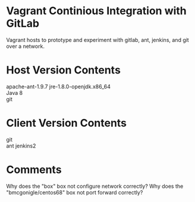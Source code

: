 # Vagrant Continious Integration with GitLab
Vagrant hosts to prototype and experiment with gitlab, ant, jenkins, and git over a network. 

Host Version Contents
========
apache-ant-1.9.7
jre-1.8.0-openjdk.x86_64  
Java 8  
git  

Client Version Contents
========
git  
ant
jenkins2

Comments
========
Why does the "box" box not configure network correctly?
Why does the "bmcgonigle/centos68" box not port forward correctly? 

